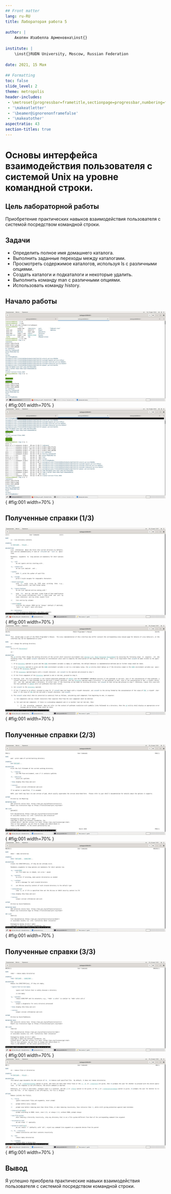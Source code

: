 ```yaml
---
## Front matter
lang: ru-RU
title: Лабораторая работа 5

author: |
	Акопян Изабелла Арменовна\inst{}

institute: |
	\inst{}RUDN University, Moscow, Russian Federation

date: 2021, 15 Мая

## Formatting
toc: false
slide_level: 2
theme: metropolis
header-includes: 
 - \metroset{progressbar=frametitle,sectionpage=progressbar,numbering=fraction}
 - '\makeatletter'
 - '\beamer@ignorenonframefalse'
 - '\makeatother'
aspectratio: 43
section-titles: true
---
```


# Основы интерфейса взаимодействия пользователя с системой Unix на уровне командной строки.

## Цель лабораторной работы

Приобретение практических навыков взаимодействия пользователя с системой посредством командной строки.

## Задачи

- Определить полное имя домашнего каталога. 
- Выполнить заданные переходы между каталогами. 
- Просмотреть содержимое каталогов, используя ls с различными опциями. 
- Создать каталоги и подкаталоги и некоторые удалить. 
- Выполнить команду man с различными опциями. 
- Использовать команду history.

## Начало работы

![команды](image/1.jpg){ #fig:001 width=70% }
![команды](image/2.jpg){ #fig:001 width=70% }

## Полученные справки (1/3)

![man](image/8.jpg){ #fig:001 width=70% }
![man](image/9.jpg){ #fig:001 width=70% }


## Полученные справки (2/3)

![man](image/10.jpg){ #fig:001 width=70% }
![man](image/11.jpg){ #fig:001 width=70% }


## Полученные справки (3/3)

![man](image/12.jpg){ #fig:001 width=70% }
![man](image/13.jpg){ #fig:001 width=70% }

## Вывод

Я успешно приобрела практические навыки взаимодействия пользователя с системой посредством командной строки.

